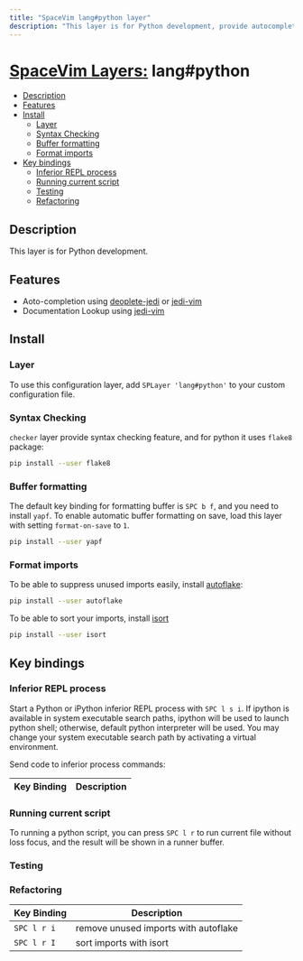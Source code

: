 ```yaml
---
title: "SpaceVim lang#python layer"
description: "This layer is for Python development, provide autocompletion, syntax checking, code format for python file."
---
```


# [SpaceVim Layers:](https://spacevim.org/layers) lang#python

<!-- vim-markdown-toc GFM -->

- [Description](#description)
- [Features](#features)
- [Install](#install)
  - [Layer](#layer)
  - [Syntax Checking](#syntax-checking)
  - [Buffer formatting](#buffer-formatting)
  - [Format imports](#format-imports)
- [Key bindings](#key-bindings)
  - [Inferior REPL process](#inferior-repl-process)
  - [Running current script](#running-current-script)
  - [Testing](#testing)
  - [Refactoring](#refactoring)

<!-- vim-markdown-toc -->

## Description

This layer is for Python development.

## Features

- Aoto-completion using [deoplete-jedi](https://github.com/zchee/deoplete-jedi) or [jedi-vim](https://github.com/davidhalter/jedi-vim)
- Documentation Lookup using [jedi-vim](https://github.com/davidhalter/jedi-vim)

## Install

### Layer

To use this configuration layer, add `SPLayer 'lang#python'` to your custom configuration file.

### Syntax Checking

`checker` layer provide syntax checking feature, and for python it uses `flake8` package:

```sh
pip install --user flake8
```

### Buffer formatting

The default key binding for formatting buffer is `SPC b f`, and you need to install `yapf`. To enable automatic buffer formatting on save, load this layer with setting `format-on-save` to `1`.

```sh
pip install --user yapf
```

### Format imports

To be able to suppress unused imports easily, install [autoflake](https://github.com/myint/autoflake):

```sh
pip install --user autoflake
```

To be able to sort your imports, install [isort](https://github.com/timothycrosley/isort)

```sh
pip install --user isort
```

## Key bindings

### Inferior REPL process

Start a Python or iPython inferior REPL process with `SPC l s i`. If ipython is available in system executable search paths, ipython will be used to launch python shell; otherwise, default python interpreter will be used. You may change your system executable search path by activating a virtual environment.

Send code to inferior process commands:

| Key Binding | Description |
| ----------- | ----------- |

### Running current script

To running a python script, you can press `SPC l r` to run current file without loss focus, and the result will be shown in a runner buffer.

### Testing

### Refactoring

| Key Binding | Description                          |
| ----------- | ------------------------------------ |
| `SPC l r i` | remove unused imports with autoflake |
| `SPC l r I` | sort imports with isort              |
